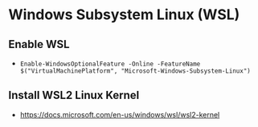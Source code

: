 
# Windows Subsystem Linux (WSL)

## Enable WSL
- ```Enable-WindowsOptionalFeature -Online -FeatureName $("VirtualMachinePlatform", "Microsoft-Windows-Subsystem-Linux")```

## Install WSL2 Linux Kernel
- https://docs.microsoft.com/en-us/windows/wsl/wsl2-kernel


